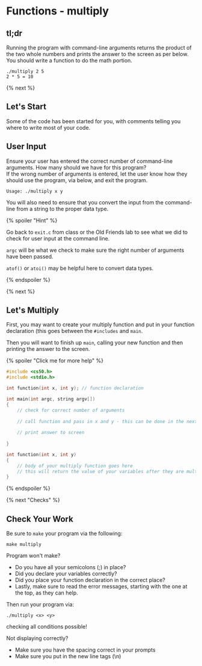 # Functions - multiply

## tl;dr

Running the program with command-line arguments returns the product of the two whole numbers and prints the answer to the screen as per below. You should write a function to do the math portion.

```
./multiply 2 5
2 * 5 = 10
```

{% next %}

## Let's Start

Some of the code has been started for you, with comments telling you where to write most of your code.

## User Input

Ensure your user has entered the correct number of command-line arguments. How many should we have for this program?  
If the wrong number of arguments is entered, let the user know how they should use the program, via below, and exit the program.

```
Usage: ./multiply x y
```

You will also need to ensure that you convert the input from the command-line from a string to the proper data type.

{% spoiler "Hint" %}

Go back to `exit.c` from class or the Old Friends lab to see what we did to check for user input at the command line.

`argc` will be what we check to make sure the right number of arguments have been passed.

`atof()` or `atoi()` may be helpful here to convert data types.

{% endspoiler %}

{% next %}

## Let's Multiply

First, you may want to create your multiply function and put in your function declaration (this goes between the `#includes` and `main`.

Then you will want to finish up `main`, calling your new function and then printing the answer to the screen.

{% spoiler "Click me for more help" %}

```c
#include <cs50.h>
#include <stdio.h>

int function(int x, int y); // function declaration

int main(int argc, string argv[])
{ 
    // check for correct number of arguments
    
    // call function and pass in x and y - this can be done in the next step instead of here
    
    // print answer to screen
    
}

int function(int x, int y)
{
    // body of your multiply function goes here
    // this will return the value of your variables after they are multiplied together
}
```

{% endspoiler %}

{% next "Checks" %}

## Check Your Work

Be sure to `make` your program via the following:

```
make multiply
```

Program won't make?

- Do you have all your semicolons (;) in place?
- Did you declare your variables correctly?
- Did you place your function declaration in the correct place?
- Lastly, make sure to read the error messages, starting with the one at the top, as they can help.

Then run your program via:

```
./multiply <x> <y>
```

checking all conditions possible!

Not displaying correctly?

- Make sure you have the spacing correct in your prompts
- Make sure you put in the new line tags (\n)
